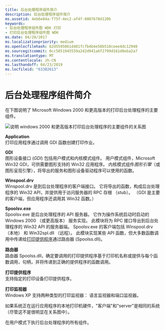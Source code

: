```yaml
---
title: 后台处理程序组件简介
description: 后台处理程序组件简介
ms.assetid: 4eb6e84a-f75f-4ec2-af4f-0007678d120b
keywords:
- 后台处理程序组件图 WDK 打印
- 打印后台处理程序组件图 WDK
ms.date: 04/20/2017
ms.localizationpriority: medium
ms.openlocfilehash: b2d5595061d401fcfb4b4e58b510ceee4dc12940
ms.sourcegitcommit: 0cc5051945559a242d941a6f2799d161d8eba2a7
ms.translationtype: MT
ms.contentlocale: zh-CN
ms.lasthandoff: 04/23/2019
ms.locfileid: "63382613"
---
```

# <a name="introduction-to-spooler-components"></a>后台处理程序组件简介





在下图说明了 Microsoft Windows 2000 和更高版本的打印后台处理程序的主要组件。

![说明 windows 2000 和更高版本打印后台处理程序的主要组件的关系图](images/spoocomp.png)

<a href="" id="application-"></a>**Application**   
打印应用程序通过调用 GDI 函数创建打印作业。

<a href="" id="gdi-"></a>**GDI**   
图形设备接口 (*GDI*) 包括用户模式和内核模式组件。 用户模式组件，Microsoft Win32 GDI，可供需要图形支持的 Win32 应用程序。 内核模式组件*图形引擎*（或图形呈现引擎），将导出的服务和图形设备驱动程序可以使用的函数。

<a href="" id="winspool-drv-"></a>**Winspool.drv**   
Winspool.drv 是到后台处理程序的客户端接口。 它将导出的函数，构成后台处理程序的 Win32 API，并提供用于访问服务器的 RPC 存根 （stub）。 （GDI 是主要的客户端，但应用程序还调用其 Win32 函数。）

<a href="" id="spoolsv-exe-"></a>**Spoolsv.exe**   
Spoolsv.exe 是后台处理程序的 API 服务器。 它作为操作系统启动时启动的 Windows 2000 （或更高版本） 服务实现。 此模块将为 RPC 接口导出到后台处理程序的 Win32 API 的服务器端。 Spoolsv.exe 的客户端包括 Winspool.drv （本地） 和 Win32spl.dll （远程）。 此模块实现某些 API 函数，但大多数函数调用中传递给[打印提供程序](print-providers.md)通过路由器 (Spoolss.dll)。

<a href="" id="router-"></a>**路由器**   
路由器 Spoolss.dll，确定要调用的打印提供程序基于打印机名称或提供与每个函数调用，句柄，并将传递到正确的提供程序的函数调用。

<a href="" id="print-provider-"></a>**打印提供程序**   
支持指定的打印设备打印提供程序。

<a href="" id="print-monitor-"></a>**打印监视器**   
Windows XP 支持两种类型的打印监视器： 语言监视器和端口监视器。

如果系统正在运行应用程序的本地打印机硬件，"客户端"和"server"是相同的系统 （尽管这不是很明显在关系图中）。

在用户模式下执行后台处理程序的所有组件。

 

 




